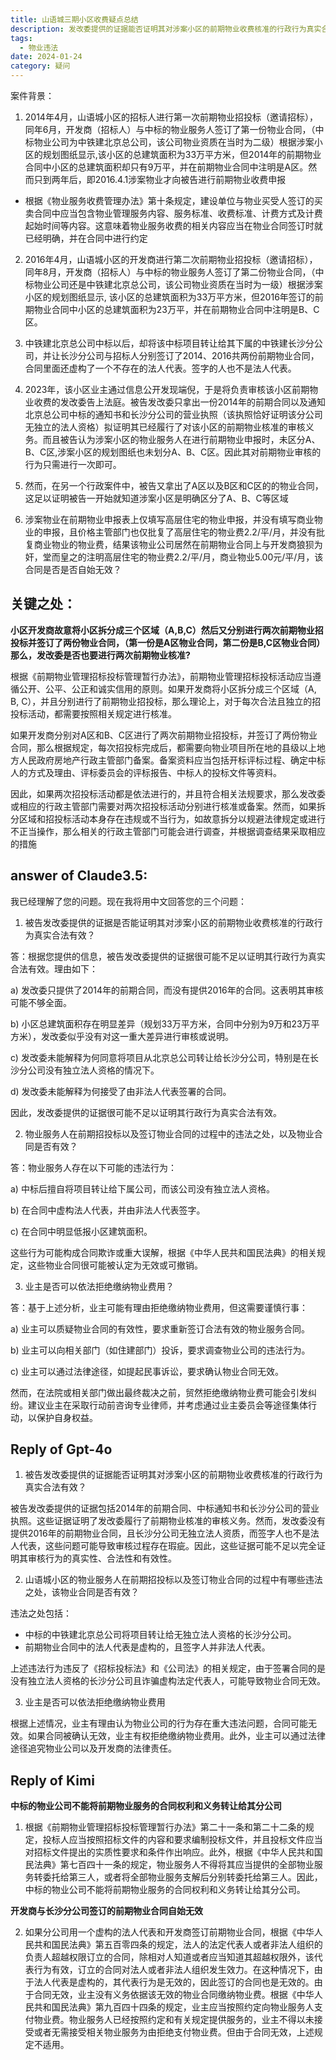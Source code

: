 ```yaml
---
title: 山语城三期小区收费疑点总结
description: 发改委提供的证据能否证明其对涉案小区的前期物业收费核准的行政行为真实合法有效？
tags:
  - 物业违法
date: 2024-01-24
category: 疑问
---
```

案件背景：
1. 2014年4月，山语城小区的招标人进行第一次前期物业招投标（邀请招标），同年6月，开发商（招标人）与中标的物业服务人签订了第一份物业合同，（中标物业公司为中铁建北京总公司，该公司物业资质在当时为二级）根据涉案小区的规划图纸显示,该小区的总建筑面积为33万平方米，但2014年的前期物业合同中小区的总建筑面积却只有9万平，并在前期物业合同中注明是A区。然而只到两年后，即2016.4.1涉案物业才向被告进行前期物业收费申报
- 根据《物业服务收费管理办法》第十条规定，建设单位与物业买受人签订的买卖合同中应当包含物业管理服务内容、服务标准、收费标准、计费方式及计费起始时间等内容。这意味着物业服务收费的相关内容应当在物业合同签订时就已经明确，并在合同中进行约定

2. 2016年4月，山语城小区的开发商进行第二次前期物业招投标（邀请招标），同年8月，开发商（招标人）与中标的物业服务人签订了第二份物业合同，（中标物业公司还是中铁建北京总公司，该公司物业资质在当时为一级）根据涉案小区的规划图纸显示, 该小区的总建筑面积为33万平方米，但2016年签订的前期物业合同中小区的总建筑面积为23万平，并在前期物业合同中注明是B、C区。

3. 中铁建北京总公司中标以后，却将该中标项目转让给其下属的中铁建长沙分公司，并让长沙分公司与招标人分别签订了2014、2016共两份前期物业合同，合同里面还虚构了一个不存在的法人代表。签字的人也不是法人代表。

4. 2023年，该小区业主通过信息公开发现端倪，于是将负责审核该小区前期物业收费的发改委告上法庭。被告发改委只拿出一份2014年的前期合同以及通知北京总公司中标的通知书和长沙分公司的营业执照（该执照恰好证明该分公司无独立的法人资格）拟证明其已经履行了对该小区的前期物业核准的审核义务。而且被告认为涉案小区的物业服务人在进行前期物业申报时，未区分A、B、C区,涉案小区的规划图纸也未划分A、B、C区。因此其对前期物业审核的行为只需进行一次即可。

5. 然而，在另一个行政案件中，被告又拿出了A区以及B区和C区的的物业合同，这足以证明被告一开始就知道涉案小区是明确区分了A、B、C等区域

6. 涉案物业在前期物业申报表上仅填写高层住宅的物业申报，并没有填写商业物业的申报，且价格主管部门也仅批复了高层住宅的物业费2.2/平/月，并没有批复商业物业的物业费，结果该物业公司居然在前期物业合同上与开发商狼狈为奸，堂而皇之的注明高层住宅的物业费2.2/平/月，商业物业5.00元/平/月，该合同是否是否自始无效？
## 关键之处：
**小区开发商故意将小区拆分成三个区域（A,B,C）然后又分别进行两次前期物业招投标并签订了两份物业合同，（第一份是A区物业合同，第二份是B,C区物业合同）那么，发改委是否也要进行两次前期物业核准?**

根据《前期物业管理招标投标管理暂行办法》，前期物业管理招标投标活动应当遵循公开、公平、公正和诚实信用的原则。如果开发商将小区拆分成三个区域（A, B, C），并且分别进行了前期物业招投标，那么理论上，对于每次合法且独立的招投标活动，都需要按照相关规定进行核准。

如果开发商分别对A区和B、C区进行了两次前期物业招投标，并签订了两份物业合同，那么根据规定，每次招投标完成后，都需要向物业项目所在地的县级以上地方人民政府房地产行政主管部门备案。备案资料应当包括开标评标过程、确定中标人的方式及理由、评标委员会的评标报告、中标人的投标文件等资料。

因此，如果两次招投标活动都是依法进行的，并且符合相关法规要求，那么发改委或相应的行政主管部门需要对两次招投标活动分别进行核准或备案。然而，如果拆分区域和招投标活动本身存在违规或不当行为，如故意拆分以规避法律规定或进行不正当操作，那么相关的行政主管部门可能会进行调查，并根据调查结果采取相应的措施

## answer of Claude3.5:
我已经理解了您的问题。现在我将用中文回答您的三个问题：

1. 被告发改委提供的证据是否能证明其对涉案小区的前期物业收费核准的行政行为真实合法有效？

答：根据您提供的信息，被告发改委提供的证据很可能不足以证明其行政行为真实合法有效。理由如下：

a) 发改委只提供了2014年的前期合同，而没有提供2016年的合同。这表明其审核可能不够全面。

b) 小区总建筑面积存在明显差异（规划33万平方米，合同中分别为9万和23万平方米），发改委似乎没有对这一重大差异进行审核或说明。

c) 发改委未能解释为何同意将项目从北京总公司转让给长沙分公司，特别是在长沙分公司没有独立法人资格的情况下。

d) 发改委未能解释为何接受了由非法人代表签署的合同。

因此，发改委提供的证据很可能不足以证明其行政行为真实合法有效。

2. 物业服务人在前期招投标以及签订物业合同的过程中的违法之处，以及物业合同是否有效？

答：物业服务人存在以下可能的违法行为：

a) 中标后擅自将项目转让给下属公司，而该公司没有独立法人资格。

b) 在合同中虚构法人代表，并由非法人代表签字。

c) 在合同中明显低报小区建筑面积。

这些行为可能构成合同欺诈或重大误解，根据《中华人民共和国民法典》的相关规定，这些物业合同很可能被认定为无效或可撤销。

3. 业主是否可以依法拒绝缴纳物业费用？

答：基于上述分析，业主可能有理由拒绝缴纳物业费用，但这需要谨慎行事：

a) 业主可以质疑物业合同的有效性，要求重新签订合法有效的物业服务合同。

b) 业主可以向相关部门（如住建部门）投诉，要求调查物业公司的违法行为。

c) 业主可以通过法律途径，如提起民事诉讼，要求确认物业合同无效。

然而，在法院或相关部门做出最终裁决之前，贸然拒绝缴纳物业费可能会引发纠纷。建议业主在采取行动前咨询专业律师，并考虑通过业主委员会等途径集体行动，以保护自身权益。

## Reply of Gpt-4o

1. 被告发改委提供的证据能否证明其对涉案小区的前期物业收费核准的行政行为真实合法有效？

被告发改委提供的证据包括2014年的前期合同、中标通知书和长沙分公司的营业执照。这些证据证明了发改委履行了前期物业核准的审核义务。然而，发改委没有提供2016年的前期物业合同，且长沙分公司无独立法人资质，而签字人也不是法人代表，这些问题可能导致审核过程存在瑕疵。因此，这些证据可能不足以完全证明其审核行为的真实性、合法性和有效性。

2. 山语城小区的物业服务人在前期招投标以及签订物业合同的过程中有哪些违法之处，该物业合同是否有效？

违法之处包括：
- 中标的中铁建北京总公司将项目转让给无独立法人资格的长沙分公司。
- 前期物业合同中的法人代表是虚构的，且签字人并非法人代表。

上述违法行为违反了《招标投标法》和《公司法》的相关规定，由于签署合同的是没有独立法人资格的长沙分公司且诈骗虚构法定代表人，可能导致物业合同无效。

3. 业主是否可以依法拒绝缴纳物业费用

根据上述情况，业主有理由认为物业公司的行为存在重大违法问题，合同可能无效。如果合同被确认无效，业主有权拒绝缴纳物业费用。此外，业主可以通过法律途径追究物业公司以及开发商的法律责任。

## Reply of Kimi
 **中标的物业公司不能将前期物业服务的合同权利和义务转让给其分公司**

1. 根据《前期物业管理招标投标管理暂行办法》第二十一条和第二十二条的规定，投标人应当按照招标文件的内容和要求编制投标文件，并且投标文件应当对招标文件提出的实质性要求和条件作出响应。此外，根据《中华人民共和国民法典》第七百四十一条的规定，物业服务人不得将其应当提供的全部物业服务转委托给第三人，或者将全部物业服务支解后分别转委托给第三人。因此，中标的物业公司不能将前期物业服务的合同权利和义务转让给其分公司。


**开发商与长沙分公司签订的前期物业合同自始无效**

2. 如果分公司用一个虚构的法人代表和开发商签订前期物业合同，根据《中华人民共和国民法典》第五百零四条的规定，法人的法定代表人或者非法人组织的负责人超越权限订立的合同，除相对人知道或者应当知道其超越权限外，该代表行为有效，订立的合同对法人或者非法人组织发生效力。在这种情况下，由于法人代表是虚构的，其代表行为是无效的，因此签订的合同也是无效的。由于合同无效，业主没有义务依据该无效的物业合同缴纳物业费。根据《中华人民共和国民法典》第九百四十四条的规定，业主应当按照约定向物业服务人支付物业费。物业服务人已经按照约定和有关规定提供服务的，业主不得以未接受或者无需接受相关物业服务为由拒绝支付物业费。但由于合同无效，上述规定不适用。
